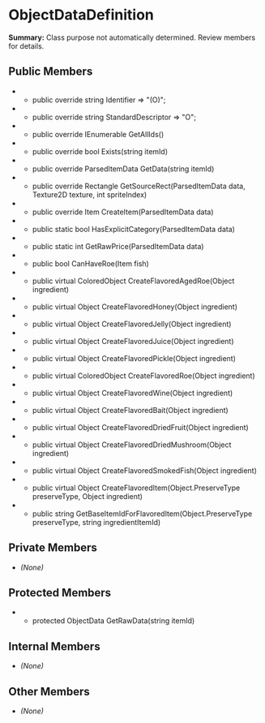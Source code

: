 # ObjectDataDefinition

**Summary:** Class purpose not automatically determined. Review members for details.

## Public Members
- - public override string Identifier => "(O)";
- - public override string StandardDescriptor => "O";
- - public override IEnumerable<string> GetAllIds()
- - public override bool Exists(string itemId)
- - public override ParsedItemData GetData(string itemId)
- - public override Rectangle GetSourceRect(ParsedItemData data, Texture2D texture, int spriteIndex)
- - public override Item CreateItem(ParsedItemData data)
- - public static bool HasExplicitCategory(ParsedItemData data)
- - public static int GetRawPrice(ParsedItemData data)
- - public bool CanHaveRoe(Item fish)
- - public virtual ColoredObject CreateFlavoredAgedRoe(Object ingredient)
- - public virtual Object CreateFlavoredHoney(Object ingredient)
- - public virtual Object CreateFlavoredJelly(Object ingredient)
- - public virtual Object CreateFlavoredJuice(Object ingredient)
- - public virtual Object CreateFlavoredPickle(Object ingredient)
- - public virtual ColoredObject CreateFlavoredRoe(Object ingredient)
- - public virtual Object CreateFlavoredWine(Object ingredient)
- - public virtual Object CreateFlavoredBait(Object ingredient)
- - public virtual Object CreateFlavoredDriedFruit(Object ingredient)
- - public virtual Object CreateFlavoredDriedMushroom(Object ingredient)
- - public virtual Object CreateFlavoredSmokedFish(Object ingredient)
- - public virtual Object CreateFlavoredItem(Object.PreserveType preserveType, Object ingredient)
- - public string GetBaseItemIdForFlavoredItem(Object.PreserveType preserveType, string ingredientItemId)

## Private Members
- *(None)*

## Protected Members
- - protected ObjectData GetRawData(string itemId)

## Internal Members
- *(None)*

## Other Members
- *(None)*
